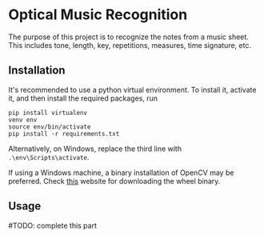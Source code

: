 # Optical Music Recognition
The purpose of this project is to recognize the notes from a music sheet.
This includes tone, length, key, repetitions, measures, time signature, etc.

## Installation
It's recommended to use a python virtual environment. To install it, activate it, 
and then install the required packages, run <br>
```
pip install virtualenv
venv env
source env/bin/activate
pip install -r requirements.txt
```

Alternatively, on Windows, replace the third line with ```.\env\Scripts\activate```.

If using a Windows machine, a binary installation of OpenCV may be preferred.
Check [this](https://www.lfd.uci.edu/~gohlke/pythonlibs/) website for downloading
the wheel binary.

## Usage
\#TODO: complete this part